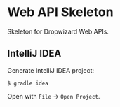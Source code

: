 # Web API Skeleton

Skeleton for Dropwizard Web APIs.


## IntelliJ IDEA

Generate IntelliJ IDEA project:

    $ gradle idea

Open with `File` -> `Open Project`.
